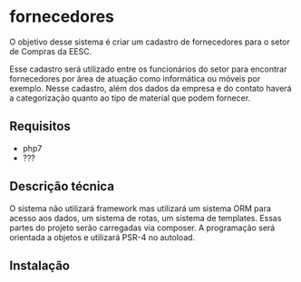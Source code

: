 # fornecedores
O objetivo desse sistema é criar um cadastro de fornecedores para o setor de Compras da EESC.

Esse cadastro será utilizado entre os funcionários do setor para encontrar fornecedores por área de atuação como informática ou móveis por exemplo. Nesse cadastro, além dos dados da empresa e do contato haverá a categorização quanto ao tipo de material que podem fornecer.

## Requisitos
* php7
* ???

## Descrição técnica
O sistema não utilizará framework mas utilizará um sistema ORM para acesso aos dados, um sistema de rotas, um sistema de templates. Essas partes do projeto serão carregadas via composer. A programação será orientada a objetos e utilizará PSR-4 no autoload. 

## Instalação

